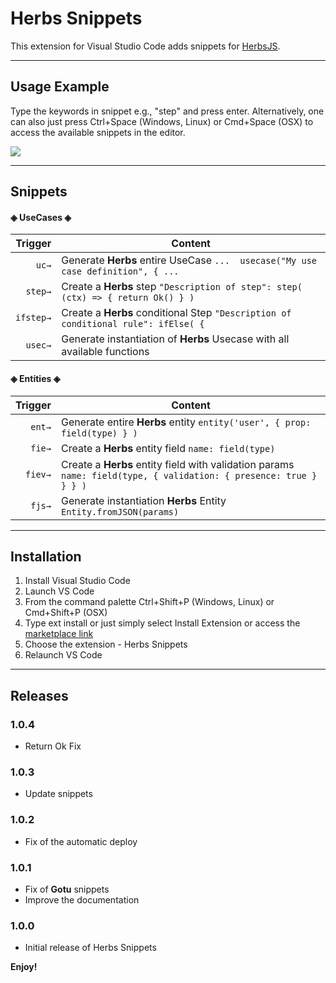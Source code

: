 # Herbs Snippets

This extension for Visual Studio Code adds snippets for [HerbsJS](https://github.com/herbsjs).

-----------

## Usage Example
Type the keywords in snippet e.g., "step" and press enter.
Alternatively, one can also just press Ctrl+Space (Windows, Linux) or Cmd+Space (OSX) to access the available snippets in the editor.

![](docs/example.gif)

-----------

## Snippets

#### ◈ UseCases ◈

| Trigger  | Content |
| -------: | ------- |
| `uc→`   | Generate **Herbs** entire UseCase `...  usecase("My use case definition", { ...`	|
| `step→`   | Create a **Herbs** step `"Description of step": step( (ctx) => { return Ok() } )` |
| `ifstep→`   | Create a **Herbs** conditional Step  `"Description of conditional rule": ifElse( {` |
| `usec→`   | Generate instantiation of **Herbs** Usecase with all available functions |



#### ◈ Entities ◈

| Trigger  | Content |
| -------: | ------- |
| `ent→`   | Generate entire **Herbs** entity `entity('user', { prop: field(type) } )`|
| `fie→`   | Create a **Herbs** entity field `name: field(type)` |
| `fiev→`   | Create a **Herbs** entity field with validation params  `name: field(type, { validation: { presence: true } } } )` |
| `fjs→`   | Generate instantiation **Herbs** Entity `Entity.fromJSON(params)` |

----------


## Installation

1. Install Visual Studio Code
2. Launch VS Code
3. From the command palette Ctrl+Shift+P (Windows, Linux) or Cmd+Shift+P (OSX)
4. Type ext install or just simply select Install Extension or access the [marketplace link](https://marketplace.visualstudio.com/items?itemName=EndersonCosta.herbs-snippets)
5. Choose the extension - Herbs Snippets
6. Relaunch VS Code

-----------

## Releases 

### 1.0.4

- Return Ok Fix

### 1.0.3

- Update snippets

### 1.0.2

- Fix of the automatic deploy

### 1.0.1

- Fix of **Gotu** snippets
- Improve the documentation

### 1.0.0

- Initial release of Herbs Snippets

**Enjoy!**
